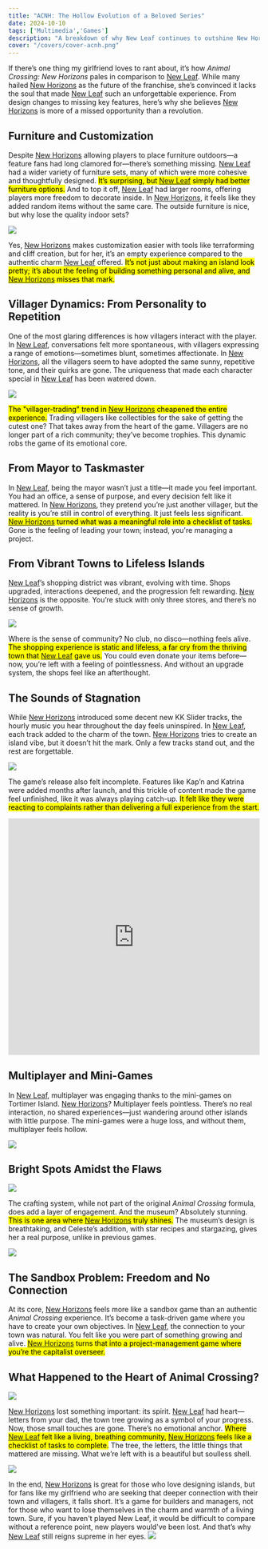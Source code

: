 ```yaml
---
title: "ACNH: The Hollow Evolution of a Beloved Series"  
date: 2024-10-10  
tags: ['Multimedia','Games']  
description: "A breakdown of why New Leaf continues to outshine New Horizons."  
cover: "/covers/cover-acnh.png"  
---
```


If there’s one thing my girlfriend loves to rant about, it’s how *Animal Crossing: New Horizons* pales in comparison to [New Leaf](https://en.wikipedia.org/wiki/Animal_Crossing:_New_Leaf). While many hailed [New Horizons](https://en.wikipedia.org/wiki/Animal_Crossing:_New_Horizons) as the future of the franchise, she’s convinced it lacks the soul that made [New Leaf](https://en.wikipedia.org/wiki/Animal_Crossing:_New_Leaf) such an unforgettable experience. From design changes to missing key features, here’s why she believes [New Horizons](https://en.wikipedia.org/wiki/Animal_Crossing:_New_Horizons) is more of a missed opportunity than a revolution.

## Furniture and Customization

Despite [New Horizons](https://en.wikipedia.org/wiki/Animal_Crossing:_New_Horizons) allowing players to place furniture outdoors—a feature fans had long clamored for—there’s something missing. [New Leaf](https://en.wikipedia.org/wiki/Animal_Crossing:_New_Leaf) had a wider variety of furniture sets, many of which were more cohesive and thoughtfully designed. <mark>It’s surprising, but [New Leaf](https://en.wikipedia.org/wiki/Animal_Crossing:_New_Leaf) simply had better furniture options.</mark> And to top it off, [New Leaf](https://en.wikipedia.org/wiki/Animal_Crossing:_New_Leaf) had larger rooms, offering players more freedom to decorate inside. In [New Horizons](https://en.wikipedia.org/wiki/Animal_Crossing:_New_Horizons), it feels like they added random items without the same care. The outside furniture is nice, but why lose the quality indoor sets?

![](image-117.png)

Yes, [New Horizons](https://en.wikipedia.org/wiki/Animal_Crossing:_New_Horizons) makes customization easier with tools like terraforming and cliff creation, but for her, it’s an empty experience compared to the authentic charm [New Leaf](https://en.wikipedia.org/wiki/Animal_Crossing:_New_Leaf) offered. <mark>It’s not just about making an island look pretty; it’s about the feeling of building something personal and alive, and [New Horizons](https://en.wikipedia.org/wiki/Animal_Crossing:_New_Horizons) misses that mark.</mark>


## Villager Dynamics: From Personality to Repetition

One of the most glaring differences is how villagers interact with the player. In [New Leaf](https://en.wikipedia.org/wiki/Animal_Crossing:_New_Leaf), conversations felt more spontaneous, with villagers expressing a range of emotions—sometimes blunt, sometimes affectionate. In [New Horizons](https://en.wikipedia.org/wiki/Animal_Crossing:_New_Horizons), all the villagers seem to have adopted the same sunny, repetitive tone, and their quirks are gone. The uniqueness that made each character special in [New Leaf](https://en.wikipedia.org/wiki/Animal_Crossing:_New_Leaf) has been watered down.

![](image-118.png)

<mark>The "villager-trading" trend in [New Horizons](https://en.wikipedia.org/wiki/Animal_Crossing:_New_Horizons) cheapened the entire experience.</mark> Trading villagers like collectibles for the sake of getting the cutest one? That takes away from the heart of the game. Villagers are no longer part of a rich community; they’ve become trophies. This dynamic robs the game of its emotional core.


## From Mayor to Taskmaster

In [New Leaf](https://en.wikipedia.org/wiki/Animal_Crossing:_New_Leaf), being the mayor wasn’t just a title—it made you feel important. You had an office, a sense of purpose, and every decision felt like it mattered. In [New Horizons](https://en.wikipedia.org/wiki/Animal_Crossing:_New_Horizons), they pretend you’re just another villager, but the reality is you’re still in control of everything. It just feels less significant. <mark>[New Horizons](https://en.wikipedia.org/wiki/Animal_Crossing:_New_Horizons) turned what was a meaningful role into a checklist of tasks.</mark> Gone is the feeling of leading your town; instead, you're managing a project.


## From Vibrant Towns to Lifeless Islands

[New Leaf](https://en.wikipedia.org/wiki/Animal_Crossing:_New_Leaf)’s shopping district was vibrant, evolving with time. Shops upgraded, interactions deepened, and the progression felt rewarding. [New Horizons](https://en.wikipedia.org/wiki/Animal_Crossing:_New_Horizons) is the opposite. You’re stuck with only three stores, and there’s no sense of growth. 

![](image-119.png)

Where is the sense of community? No club, no disco—nothing feels alive. <mark>The shopping experience is static and lifeless, a far cry from the thriving town that [New Leaf](https://en.wikipedia.org/wiki/Animal_Crossing:_New_Leaf) gave us.</mark> You could even donate your items before—now, you’re left with a feeling of pointlessness. And without an upgrade system, the shops feel like an afterthought.


## The Sounds of Stagnation

While [New Horizons](https://en.wikipedia.org/wiki/Animal_Crossing:_New_Horizons) introduced some decent new KK Slider tracks, the hourly music you hear throughout the day feels uninspired. In [New Leaf](https://en.wikipedia.org/wiki/Animal_Crossing:_New_Leaf), each track added to the charm of the town. [New Horizons](https://en.wikipedia.org/wiki/Animal_Crossing:_New_Horizons) tries to create an island vibe, but it doesn’t hit the mark. Only a few tracks stand out, and the rest are forgettable. 

![](image-120.png)

The game’s release also felt incomplete. Features like Kap’n and Katrina were added months after launch, and this trickle of content made the game feel unfinished, like it was always playing catch-up. <mark>It felt like they were reacting to complaints rather than delivering a full experience from the start.</mark>

<iframe width="560" height="315" src="https://www.youtube.com/embed/Q-INScb0vxM?si=D6tDPUxQtrSDkUfO" title="YouTube video player" frameborder="0" allow="accelerometer; autoplay; clipboard-write; encrypted-media; gyroscope; picture-in-picture; web-share" referrerpolicy="strict-origin-when-cross-origin" style="width: 100%; height: 472.5px" allowfullscreen></iframe>

## Multiplayer and Mini-Games

In [New Leaf](https://en.wikipedia.org/wiki/Animal_Crossing:_New_Leaf), multiplayer was engaging thanks to the mini-games on Tortimer Island. [New Horizons](https://en.wikipedia.org/wiki/Animal_Crossing:_New_Horizons)? Multiplayer feels pointless. There’s no real interaction, no shared experiences—just wandering around other islands with little purpose. The mini-games were a huge loss, and without them, multiplayer feels hollow.

![](image-121.png)


## Bright Spots Amidst the Flaws

![](image-122.png)

The crafting system, while not part of the original *Animal Crossing* formula, does add a layer of engagement. And the museum? Absolutely stunning. <mark>This is one area where [New Horizons](https://en.wikipedia.org/wiki/Animal_Crossing:_New_Horizons) truly shines.</mark> The museum’s design is breathtaking, and Celeste’s addition, with star recipes and stargazing, gives her a real purpose, unlike in previous games.

![](image-123.png)

## The Sandbox Problem: Freedom and No Connection

At its core, [New Horizons](https://en.wikipedia.org/wiki/Animal_Crossing:_New_Horizons) feels more like a sandbox game than an authentic *Animal Crossing* experience. It’s become a task-driven game where you have to create your own objectives. In [New Leaf](https://en.wikipedia.org/wiki/Animal_Crossing:_New_Leaf), the connection to your town was natural. You felt like you were part of something growing and alive. <mark>[New Horizons](https://en.wikipedia.org/wiki/Animal_Crossing:_New_Horizons) turns that into a project-management game where you’re the capitalist overseer.</mark>

## What Happened to the Heart of Animal Crossing?

![](image-126.png)

[New Horizons](https://en.wikipedia.org/wiki/Animal_Crossing:_New_Horizons) lost something important: its spirit. [New Leaf](https://en.wikipedia.org/wiki/Animal_Crossing:_New_Leaf) had heart—letters from your dad, the town tree growing as a symbol of your progress. Now, those small touches are gone. There’s no emotional anchor. <mark>Where [New Leaf](https://en.wikipedia.org/wiki/Animal_Crossing:_New_Leaf) felt like a living, breathing community, [New Horizons](https://en.wikipedia.org/wiki/Animal_Crossing:_New_Horizons) feels like a checklist of tasks to complete.</mark> The tree, the letters, the little things that mattered are missing. What we’re left with is a beautiful but soulless shell.

![](image-125.png)

In the end, [New Horizons](https://en.wikipedia.org/wiki/Animal_Crossing:_New_Horizons) is great for those who love designing islands, but for fans like my girlfriend who are seeking that deeper connection with their town and villagers, it falls short. It’s a game for builders and managers, not for those who want to lose themselves in the charm and warmth of a living town. Sure, if you haven't played New Leaf, it would be difficult to compare without a reference point, new players would've been lost. And that’s why [New Leaf](https://en.wikipedia.org/wiki/Animal_Crossing:_New_Leaf) still reigns supreme in her eyes. 
![](image-124.png)
